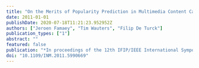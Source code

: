 ```yaml
---
title: "On the Merits of Popularity Prediction in Multimedia Content Caching"
date: 2011-01-01
publishDate: 2020-07-18T11:21:23.952952Z
authors: ["Jeroen Famaey", "Tim Wauters", "Filip De Turck"]
publication_types: ["1"]
abstract: ""
featured: false
publication: "*In proceedings of the 12th IFIP/IEEE International Symposium on Integrated Network Management (IM)*"
doi: "10.1109/INM.2011.5990669"
---
```


